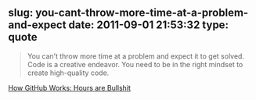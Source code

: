 slug: you-cant-throw-more-time-at-a-problem-and-expect
date: 2011-09-01 21:53:32
type: quote
---

> You can’t throw more time at a problem and expect it to get solved. Code is a creative endeavor. You need to be in the right mindset to create high-quality code.

[How GitHub Works: Hours are Bullshit](http://zachholman.com/posts/how-github-works-hours/)
